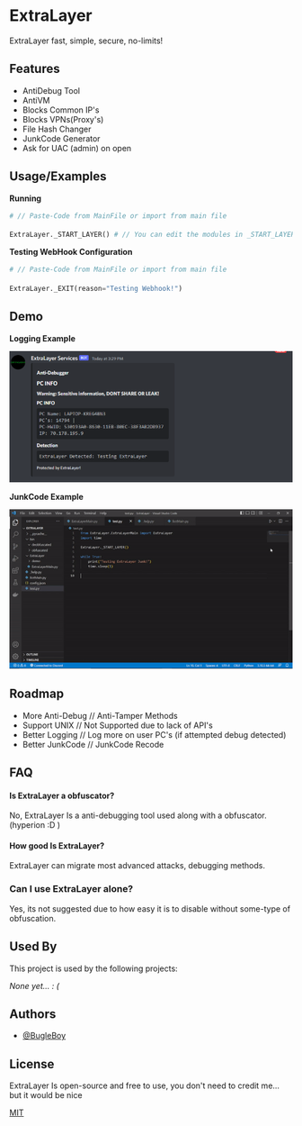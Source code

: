 
# ExtraLayer

ExtraLayer fast, simple, secure, no-limits!

## Features

- AntiDebug Tool
- AntiVM
- Blocks Common IP's
- Blocks VPNs(Proxy's)
- File Hash Changer
- JunkCode Generator
- Ask for UAC (admin) on open

## Usage/Examples

**Running**
```python
# // Paste-Code from MainFile or import from main file

ExtraLayer._START_LAYER() # // You can edit the modules in _START_LAYER function
```
**Testing WebHook Configuration**
```python
# // Paste-Code from MainFile or import from main file

ExtraLayer._EXIT(reason="Testing Webhook!")
```

## Demo

**Logging Example**

![Logging Example](https://raw.githubusercontent.com/ImInTheICU/ExtraLayer/main/demo/Capture.PNG)

**JunkCode Example**

![JunkCode Example](https://raw.githubusercontent.com/ImInTheICU/ExtraLayer/main/demo/junkcode.gif)

## Roadmap

- More Anti-Debug // Anti-Tamper Methods
- Support UNIX // Not Supported due to lack of API's
- Better Logging // Log more on user PC's (if attempted debug detected)
- Better JunkCode // JunkCode Recode
## FAQ

#### Is ExtraLayer a obfuscator?

No, ExtraLayer Is a anti-debugging tool used along with a obfuscator. (hyperion :D ) 

#### How good Is ExtraLayer?

ExtraLayer can migrate most advanced attacks, debugging methods.

### Can I use ExtraLayer alone?

Yes, its not suggested due to how easy it is to disable without some-type of obfuscation.

## Used By

This project is used by the following projects:

*None yet... : (*

## Authors

- [@BugleBoy](https://github.com/ImInTheICU)


## License

ExtraLayer Is open-source and free to use, you don't need to credit me... but it would be nice

[MIT](https://choosealicense.com/licenses/mit/)

